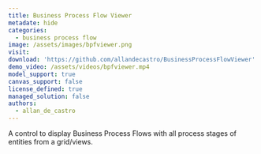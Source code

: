 ```yaml
---
title: Business Process Flow Viewer
metadate: hide
categories:
  - business process flow
image: /assets/images/bpfviewer.png
visit: 
download: 'https://github.com/allandecastro/BusinessProcessFlowViewer'
demo_video: /assets/videos/bpfviewer.mp4
model_support: true
canvas_support: false
license_defined: true
managed_solution: false
authors:
  - allan_de_castro
---
```


A control to display Business Process Flows with all process stages of entities from a grid/views.
